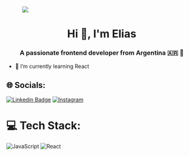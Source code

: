<h1 align="center" style="width:100;%">
 <img src="https://user-images.githubusercontent.com/95478989/198955082-6e78ebb5-e1e4-49f9-8d32-6e5af3984dcd.gif" />
</h1>
<h1 align="center">Hi 👋, I'm Elias </h1>
<h3 align="center">A passionate frontend developer from Argentina 🇦🇷 🧉 </h3>


- 🌱 I’m currently learning React

 
## 🌐 Socials:
[![Linkedin Badge](https://img.shields.io/badge/-LinkedIn-blue?style=flat-square&logo=Linkedin&logoColor=white&link=https://www.linkedin.com/in/joaquinsolis/)](https://www.linkedin.com/in/elias-solis/)
 [![Instagram](https://img.shields.io/badge/Instagram-%23E4405F.svg?logo=Instagram&logoColor=white)](https://instagram.com/elias_fx)
# 💻 Tech Stack:
![JavaScript](https://img.shields.io/badge/javascript-%23323330.svg?style=flat&logo=javascript&logoColor=%23F7DF1E)
![React](https://img.shields.io/badge/react-%2320232a.svg?style=flat&logo=react&logoColor=%2361DAFB)


